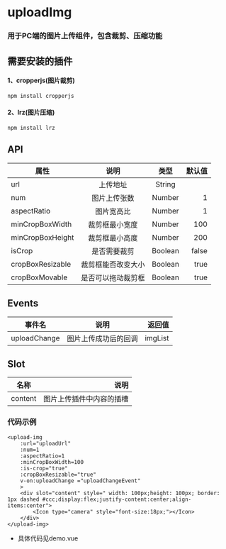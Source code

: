 # uploadImg
### 用于PC端的图片上传组件，包含裁剪、压缩功能

## 需要安装的插件

#### 1、cropperjs(图片裁剪)
` npm install cropperjs `

#### 2、lrz(图片压缩)
` npm install lrz `

## API

属性|说明|类型|默认值
---|:--:|:--:|---:
url|上传地址|String|
num|图片上传张数|Number|1
aspectRatio|图片宽高比|Number|1
minCropBoxWidth|裁剪框最小宽度|Number|100
minCropBoxHeight|裁剪框最小高度|Number|200
isCrop|是否需要裁剪|Boolean|false
cropBoxResizable|裁剪框能否改变大小|Boolean|true
cropBoxMovable|是否可以拖动裁剪框|Boolean|true

## Events

事件名|说明|返回值
---|:--:|---:
uploadChange|图片上传成功后的回调|imgList

## Slot

名称|说明
---|---:
content|图片上传插件中内容的插槽

### 代码示例
```
<upload-img 
    :url="uploadUrl"
    :num=1 
    :aspectRatio=1
    :minCropBoxWidth=100
    :is-crop="true"
    :cropBoxResizable="true"
    v-on:uploadChange ="uploadChangeEvent"
    >
    <div slot="content" style=" width: 100px;height: 100px; border: 1px dashed #ccc;display:flex;justify-content:center;align-items:center">
        <Icon type="camera" style="font-size:18px;"></Icon>
    </div>
</upload-img>
```

- 具体代码见demo.vue
